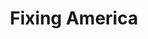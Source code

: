 ---
pid: llg122
title: Fixing America
location_transcription: Independence Mall
coordinates: "[-75.149131190108, 39.950224690719]"
zipcode: '19130'
gen_neighborhood: North Philadelphia
neighborhood: Art Museum,Francisville
outside_phl: 
age: '16'
age_range: 13-19
instagram: 
image_file_name: llg_122.jpg
proposal_transcription: A replica of the Liberty Bell but with tiny people helping
  each other patch the crack. The people would be all ages, races and genders and
  they would represent how everyday Americans have the power to improve this country
  by working together. The bell could also have engravings of famous quotes about
  improving/achieving the ideal America etched on it
topic: Politics,Unity,Uplifting,Race Ethnicity
topic_summary: 0, 0, 0, 0, 0
type: 
keywords_other: liberty bell, bell, crack, fix, America, bipartisan
credit: 
image_labels: 
twitter: 
facebook: 
permalink: "/monuments/llg122/"
layout: item-page
---